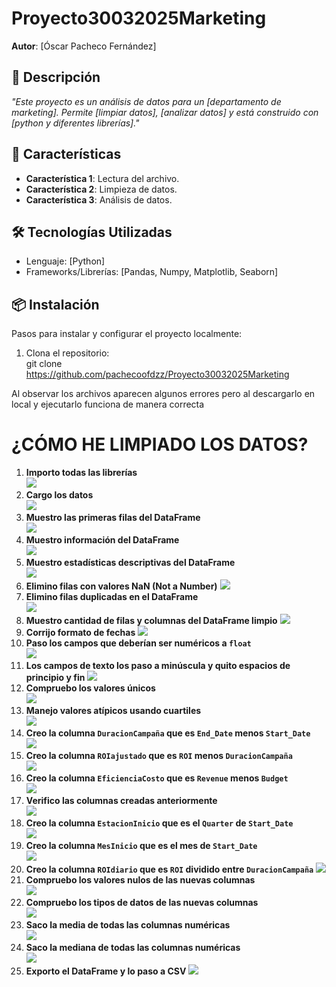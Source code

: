 # Proyecto30032025Marketing
 
**Autor**: [Óscar Pacheco Fernández]  
 
## 📌 Descripción  
 
*"Este proyecto es un análisis de datos para un [departamento de marketing]. Permite [limpiar datos], [analizar datos] y está construido con [python y diferentes librerías]."*  
 
## 🚀 Características  
- **Característica 1**: Lectura del archivo.  
- **Característica 2**: Limpieza de datos.  
- **Característica 3**: Análisis de datos.  
 
## 🛠️ Tecnologías Utilizadas  
- Lenguaje: [Python]  
- Frameworks/Librerías: [Pandas, Numpy, Matplotlib, Seaborn]  
 
## 📦 Instalación  
Pasos para instalar y configurar el proyecto localmente:  
 
1. Clona el repositorio:  
git clone https://github.com/pachecoofdzz/Proyecto30032025Marketing
 
Al observar los archivos aparecen algunos errores pero al descargarlo en local y ejecutarlo funciona de manera correcta
 
 
# ¿CÓMO HE LIMPIADO LOS DATOS?
 
1. **Importo todas las librerías**  
![](imagenesReadme/foto1.PNG)
2. **Cargo los datos**  
![](imagenesReadme/foto2.PNG)
3. **Muestro las primeras filas del DataFrame**  
![](imagenesReadme/foto3.PNG)
4. **Muestro información del DataFrame**  
![](imagenesReadme/foto4.PNG)
5. **Muestro estadísticas descriptivas del DataFrame**  
![](imagenesReadme/foto5.PNG)
6. **Elimino filas con valores NaN (Not a Number)**
![](imagenesReadme/foto6.PNG)
7. **Elimino filas duplicadas en el DataFrame**  
![](imagenesReadme/foto7PNG)
8. **Muestro cantidad de filas y columnas del DataFrame limpio**
![](imagenesReadme/foto8.PNG)  
9. **Corrijo formato de fechas**
![](imagenesReadme/foto9.PNG)  
10. **Paso los campos que deberían ser numéricos a `float`**  
![](imagenesReadme/foto10.PNG)
11. **Los campos de texto los paso a minúscula y quito espacios de principio y fin** 
![](imagenesReadme/foto11.PNG) 
12. **Compruebo los valores únicos**  
![](imagenesReadme/foto12.PNG)
13. **Manejo valores atípicos usando cuartiles**  
![](imagenesReadme/foto13.PNG)
14. **Creo la columna `DuracionCampaña` que es `End_Date` menos `Start_Date`**  
![](imagenesReadme/foto14.PNG)
15. **Creo la columna `ROIajustado` que es `ROI` menos `DuracionCampaña`**  
![](imagenesReadme/foto15.PNG)
16. **Creo la columna `EficienciaCosto` que es `Revenue` menos `Budget`**  
![](imagenesReadme/foto16.PNG)
17. **Verifico las columnas creadas anteriormente**  
![](imagenesReadme/foto17.PNG)
18. **Creo la columna `EstacionInicio` que es el `Quarter` de `Start_Date`**  
![](imagenesReadme/foto18.PNG)
19. **Creo la columna `MesInicio` que es el mes de `Start_Date`**  
![](imagenesReadme/foto19.PNG)
20. **Creo la columna `ROIdiario` que es `ROI` dividido entre `DuracionCampaña`** 
![](imagenesReadme/foto20.PNG) 
21. **Compruebo los valores nulos de las nuevas columnas**  
![](imagenesReadme/foto21.PNG)
22. **Compruebo los tipos de datos de las nuevas columnas**  
![](imagenesReadme/foto22.PNG)
23. **Saco la media de todas las columnas numéricas**  
![](imagenesReadme/foto23.PNG)
24. **Saco la mediana de todas las columnas numéricas**  
![](imagenesReadme/foto24.PNG)
25. **Exporto el DataFrame y lo paso a CSV**
![](imagenesReadme/foto25.PNG)